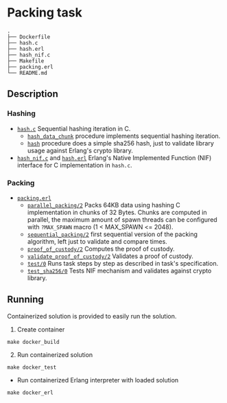 # Packing task

```
.
├── Dockerfile
├── hash.c
├── hash.erl
├── hash_nif.c
├── Makefile
├── packing.erl
└── README.md
```

## Description

### Hashing

* [`hash.c`](https://github.com/ernius/packing/blob/master/hash.c)
Sequential hashing iteration in C.
    * [`hash_data_chunk`](https://github.com/ernius/packing/blob/master/hash.c#L19) procedure implements sequential hashing iteration.
    * [`hash`](https://github.com/ernius/packing/blob/master/hash.c#L92) procedure does a simple sha256 hash, just to validate library usage against Erlang's crypto library.
* [`hash_nif.c`](https://github.com/ernius/packing/blob/master/hash_nif.c) and [`hash.erl`](https://github.com/ernius/packing/blob/master/hash.erl) 
Erlang's Native Implemented Function (NIF) interface for C implementation in `hash.c`.

### Packing

* [`packing.erl`](https://github.com/ernius/packing/blob/master/packing.erl) 
    * [`parallel_packing/2`](https://github.com/ernius/packing/blob/master/packing.erl#L136) 
    Packs 64KB data using hashing C implementation in chunks of 32 Bytes. Chunks are computed in parallel, the maximum amount of spawn threads can be configured with `?MAX_SPAWN` macro (1 < MAX_SPAWN <= 2048).
    * [`sequential_packing/2`](https://github.com/ernius/packing/blob/master/packing.erl#L163)  first sequential version of the packing algorithm, left just to validate and compare times.
    * [`proof_of_custody/2`](https://github.com/ernius/packing/blob/master/packing.erl#L181)
    Computes the proof of custody.
    * [`validate_proof_of_custody/2`](https://github.com/ernius/packing/blob/master/packing.erl#L196)
    Validates a proof of custody.
    * [`test/0`](https://github.com/ernius/packing/blob/master/packing.erl#L37) 
    Runs task steps by step as described in task's specification.
    * [`test_sha256/0`](https://github.com/ernius/packing/blob/master/packing.erl#L86) 
    Tests NIF mechanism and validates against crypto library.

## Running

Containerized solution is provided to easily run the solution.

1. Create container

```
make docker_build
```

2. Run containerized solution

```
make docker_test
```

* Run containerized Erlang interpreter with loaded solution

```
make docker_erl
```
